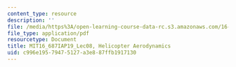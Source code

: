 ```yaml
---
content_type: resource
description: ''
file: /media/https%3A/open-learning-course-data-rc.s3.amazonaws.com/16-687-private-pilot-ground-school-january-iap-2019/c996e19579475127a3e887ffb1917130_MIT16_687IAP19_Lec08.pdf
file_type: application/pdf
resourcetype: Document
title: MIT16_687IAP19_Lec08, Helicopter Aerodynamics
uid: c996e195-7947-5127-a3e8-87ffb1917130
---
```

